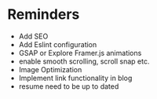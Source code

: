 # Reminders

- Add SEO
- Add Eslint configuration
- GSAP or Explore Framer.js animations
- enable smooth scrolling, scroll snap etc.
- Image Optimization
- Implement link functionality in blog
- resume need to be up to dated